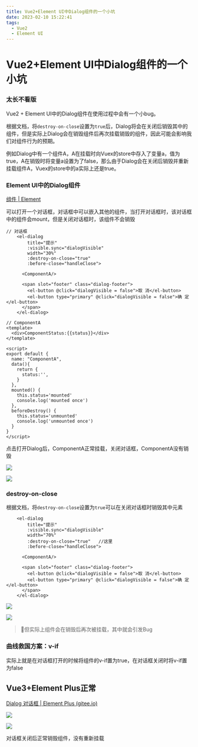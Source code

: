 ```yaml
---
title: Vue2+Element UI中Dialog组件的一个小坑
date: 2023-02-10 15:22:41
tags:
  - Vue2
  - Element UI
---
```


# Vue2+Element UI中Dialog组件的一个小坑

### 太长不看版

Vue2 + Element UI中的Dialog组件在使用过程中会有一个小bug。

根据文档，将`destroy-on-close`设置为`true`后，Dialog将会在关闭后销毁其中的组件，但是实际上Dialog会在销毁组件后再次挂载销毁的组件，因此可能会影响我们对组件行为的预期。

例如Dialog中有一个组件A，A在挂载时向Vuex的store中存入了变量a，值为true，A在销毁时将变量a设置为了false，那么由于Dialog会在关闭后销毁并重新挂载组件A，Vuex的store中的a实际上还是true。

### Element UI中的Dialog组件

[组件 | Element](https://element.eleme.cn/#/zh-CN/component/dialog "组件 | Element")

可以打开一个对话框，对话框中可以嵌入其他的组件，当打开对话框时，该对话框中的组件会mount，但是关闭对话框时，该组件不会销毁

```vue
// 对话框
    <el-dialog
        title="提示"
        :visible.sync="dialogVisible"
        width="30%"
        :destroy-on-close="true"
        :before-close="handleClose">

      <ComponentA/>

      <span slot="footer" class="dialog-footer">
        <el-button @click="dialogVisible = false">取 消</el-button>
        <el-button type="primary" @click="dialogVisible = false">确 定</el-button>
      </span>
    </el-dialog>
 
// ComponentA
<template>
  <div>ComponentStatus:{{status}}</div>
</template>

<script>
export default {
  name: "ComponentA",
  data(){
    return {
      status:'',
    }
  },
  mounted() {
    this.status='mounted'
    console.log('mounted once')
  },
  beforeDestroy() {
    this.status='unmounted'
    console.log('unmounted once')
  }
}
</script>
```

点击打开Dialog后，ComponentA正常挂载，关闭对话框，ComponentA没有销毁

![](https://balder-wang-images.oss-cn-shanghai.aliyuncs.com/img/image_BE91vL-hBn.png)

![](https://balder-wang-images.oss-cn-shanghai.aliyuncs.com/img/image_9PgJ6-rK-F.png)

### destroy-on-close

根据文档，将`destroy-on-close`设置为`true`可以在关闭对话框时销毁其中元素

```vue
    <el-dialog
        title="提示"
        :visible.sync="dialogVisible"
        width="70%"
        :destroy-on-close="true"   //这里
        :before-close="handleClose">

      <ComponentA/>

      <span slot="footer" class="dialog-footer">
        <el-button @click="dialogVisible = false">取 消</el-button>
        <el-button type="primary" @click="dialogVisible = false">确 定</el-button>
      </span>
    </el-dialog>
```

![](https://balder-wang-images.oss-cn-shanghai.aliyuncs.com/img/image_Jm8wyhkFTQ.png)

![](https://balder-wang-images.oss-cn-shanghai.aliyuncs.com/img/image_l_7fNTsy9f.png)

> 📌但实际上组件会在销毁后再次被挂载，其中就会引发Bug

### 曲线救国方案：v-if

实际上就是在对话框打开的时候将组件的v-if置为true，在对话框关闭时将v-if置为false

## Vue3+Element Plus正常

[Dialog 对话框 | Element Plus (gitee.io)](https://element-plus.gitee.io/zh-CN/component/dialog.html "Dialog 对话框 | Element Plus (gitee.io)")

![](https://balder-wang-images.oss-cn-shanghai.aliyuncs.com/img/image_9vGUcm1enP.png)

![](https://balder-wang-images.oss-cn-shanghai.aliyuncs.com/img/image_0-M-YK-vI7.png)

对话框关闭后正常销毁组件，没有重新挂载
